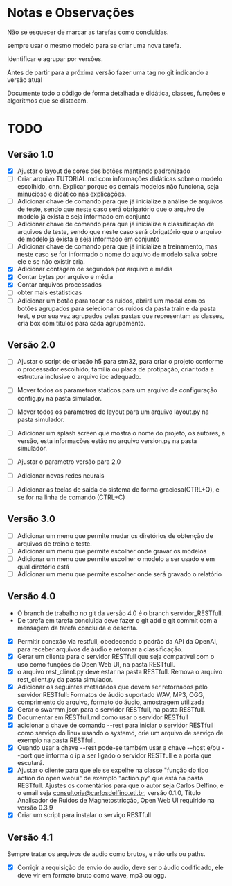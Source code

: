 # Notas e Observações

Não se esquecer de marcar as tarefas como concluidas.

sempre usar o mesmo modelo para se criar uma nova tarefa.

Identificar e agrupar por versões.

Antes de partir para a próxima versão fazer uma tag no git indicando a versão atual

Documente todo o código de forma detalhada e didática, classes, funções e algoritmos que se distacam.

# TODO

## Versão 1.0

- [X] Ajustar o layout de cores dos botões mantendo padronizado
- [ ] Criar arquivo TUTORIAL.md com informações didáticas sobre o modelo escolhido, cnn. Explicar porque os demais modelos não funciona, seja minucioso e didático nas explicações.
- [ ] Adicionar chave de comando para que já inicialize a análise de arquivos de teste, sendo que neste caso será obrigatório que o arquivo de modelo já exista e seja informado em conjunto
- [ ] Adicionar chave de comando para que já inicialize a classificação de arquivos de teste, sendo que neste caso será obrigatório que o arquivo de modelo já exista e seja informado em conjunto
- [ ] Adicionar chave de comando para que já inicialize a treinamento, mas neste caso se for informado o nome do aquivo de modelo salva sobre ele e se não existir cria.
- [x] Adicionar contagem de segundos por arquivo e média
- [x] Contar bytes por arquivo e média
- [x] Contar arquivos processados
- [ ] obter mais estátisticas
- [ ] Adicionar um botão para tocar os ruidos, abrirá um modal com os botões agrupados para selecionar os ruidos da pasta train e da pasta test, e por sua vez agrupados pelas pastas que representam as classes, cria box com títulos para cada agrupamento.

## Versão 2.0

- [ ] Ajustar o script de criação h5 para stm32, para criar o projeto conforme o processador escolhido, família ou placa de protipação, criar toda a estrutura inclusive o arquivo ioc adequado.
- [ ] Mover todos os parametros staticos para um arquivo de configuração config.py na pasta simulador.
- [ ] Mover todos os parametros de layout para um arquivo layout.py na pasta simulador.
- [ ] Adicionar um splash screen que mostra o nome do projeto, os autores, a versão, esta informações estão no arquivo version.py na pasta simulador.
- [ ] Ajustar o parametro versão para 2.0
- [ ] Adicionar novas redes neurais
- [ ] Adicionar as teclas de saida do sistema de forma graciosa(CTRL+Q), e se for na linha de comando (CTRL+C)


## Versão 3.0

- [ ] Adicionar um menu que permite mudar os diretórios de obtenção de arquivos de treino e teste.
- [ ] Adicionar um menu que permite escolher onde gravar os modelos
- [ ] Adicionar um menu que permite escolher o modelo a ser usado e em qual diretório está
- [ ] Adicionar um menu que permite escolher onde será gravado o relatório

## Versão 4.0
- O branch de trabalho no git da versão 4.0 é o branch servidor_RESTfull.
- De tarefa em tarefa concluida deve fazer o git add e git commit com a mensagem da tarefa concluida e descrita.

- [X] Permitir conexão via restfull, obedecendo o padrão da API da OpenAI, para receber arquivos de áudio e retornar a classificação.
- [X] Gerar um cliente para o servidor RESTfull que seja compatível com o uso como funções do Open Web UI, na pasta RESTfull.
- [X] o arquivo rest_client.py deve estar na pasta RESTfull. Remova o arquivo rest_client.py da pasta simulador.
- [X] Adicionar os seguintes metadados que devem ser retornados pelo servidor RESTfull: Formatos de áudio suportado WAV, MP3, OGG, comprimento do arquivo, formato do áudio, amostragem utilizada
- [X] Gerar o swarmm.json para o servidor RESTfull, na pasta RESTfull.
- [X] Documentar em RESTfull.md como usar o servidor RESTfull
- [X] adicionar a chave de comando --rest para iniciar o servidor RESTfull como serviço do linux usando o systemd, crie um arquivo de serviço de exemplo na pasta RESTfull.
- [X] Quando usar a chave --rest pode-se também usar a chave --host e/ou --port que informa o ip a ser ligado o servidor RESTfull e a porta que escutará.
- [X] Ajustar o cliente para que ele se expelhe na classe "função do tipo action do open webui" de exemplo "action.py" que está na pasta RESTfull. Ajustes os comentários para que o autor seja Carlos Delfino, e o email seja consultoria@carlosdelfino.eti.br, versão 0.1.0, Titulo Analisador de Ruidos de Magnetostricção, Open Web UI requirido na versão 0.3.9
- [X] Criar um script para instalar o serviço RESTfull

## Versão 4.1
Sempre tratar os arquivos de audio como brutos, e não urls ou paths.

- [X] Corrigir a requisição de envio do audio, deve ser o áudio codificado, ele deve vir em formato bruto como wave, mp3 ou ogg.

